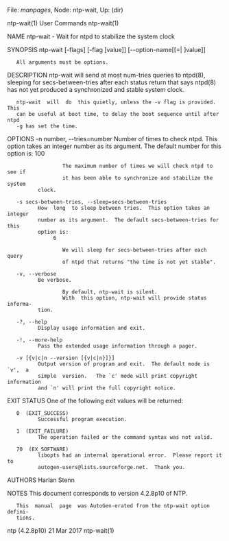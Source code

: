 File: *manpages*,  Node: ntp-wait,  Up: (dir)

ntp-wait(1)                      User Commands                     ntp-wait(1)



NAME
       ntp-wait - Wait for ntpd to stabilize the system clock

SYNOPSIS
       ntp-wait [-flags] [-flag [value]] [--option-name[[=| ]value]]

       All arguments must be options.


DESCRIPTION
       ntp-wait  will  send at most num-tries queries to ntpd(8), sleeping for
       secs-between-tries after each status return that says ntpd(8)  has  not
       yet produced a synchronized and stable system clock.

       ntp-wait  will  do  this quietly, unless the -v flag is provided.  This
       can be useful at boot time, to delay the boot sequence until after ntpd
       -g has set the time.

OPTIONS
       -n number, --tries=number
              Number  of  times  to  check ntpd.  This option takes an integer
              number as its argument.  The default number for this option is:
                   100

                      The maximum number of times we will check ntpd to see if
                      it has been able to synchronize and stabilize the system
              clock.

       -s secs-between-tries, --sleep=secs-between-tries
              How  long  to sleep between tries.  This option takes an integer
              number as its argument.  The default secs-between-tries for this
              option is:
                   6

                      We will sleep for secs-between-tries after each query
                      of ntpd that returns "the time is not yet stable".

       -v, --verbose
              Be verbose.

                      By default, ntp-wait is silent.
                      With  this option, ntp-wait will provide status informa-
              tion.

       -?, --help
              Display usage information and exit.

       -!, --more-help
              Pass the extended usage information through a pager.

       -v [{v|c|n --version [{v|c|n}]}]
              Output version of program and exit.  The default mode is `v',  a
              simple  version.   The `c' mode will print copyright information
              and `n' will print the full copyright notice.

EXIT STATUS
       One of the following exit values will be returned:

       0  (EXIT_SUCCESS)
              Successful program execution.

       1  (EXIT_FAILURE)
              The operation failed or the command syntax was not valid.

       70  (EX_SOFTWARE)
              libopts had an internal operational error.  Please report it  to
              autogen-users@lists.sourceforge.net.  Thank you.

AUTHORS
       Harlan Stenn

NOTES
       This document corresponds to version 4.2.8p10 of NTP.

       This  manual  page  was AutoGen-erated from the ntp-wait option defini-
       tions.



ntp (4.2.8p10)                    21 Mar 2017                      ntp-wait(1)
